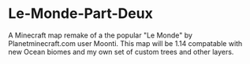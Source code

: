 # Le-Monde-Part-Deux
A Minecraft map remake of a the popular "Le Monde" by Planetminecraft.com user Moonti. This map will be 1.14 compatable with new Ocean biomes and my own set of custom trees and other layers. 
